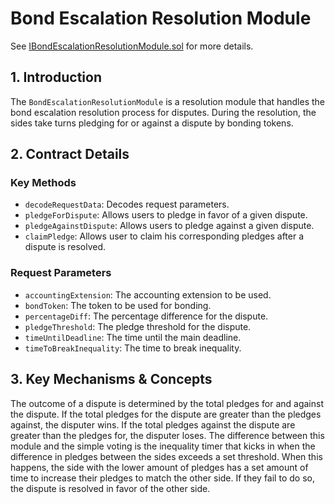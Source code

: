 # Bond Escalation Resolution Module

See [IBondEscalationResolutionModule.sol](/solidity/interfaces/modules/resolution/IBondEscalationResolutionModule.sol/interface.IBondEscalationResolutionModule.md) for more details.

## 1. Introduction

The `BondEscalationResolutionModule` is a resolution module that handles the bond escalation resolution process for disputes. During the resolution, the sides take turns pledging for or against a dispute by bonding tokens.

## 2. Contract Details

### Key Methods

- `decodeRequestData`: Decodes request parameters.
- `pledgeForDispute`: Allows users to pledge in favor of a given dispute.
- `pledgeAgainstDispute`: Allows users to pledge against a given dispute.
- `claimPledge`: Allows user to claim his corresponding pledges after a dispute is resolved.

### Request Parameters

- `accountingExtension`: The accounting extension to be used.
- `bondToken`: The token to be used for bonding.
- `percentageDiff`: The percentage difference for the dispute.
- `pledgeThreshold`: The pledge threshold for the dispute.
- `timeUntilDeadline`: The time until the main deadline.
- `timeToBreakInequality`: The time to break inequality.

## 3. Key Mechanisms & Concepts

The outcome of a dispute is determined by the total pledges for and against the dispute. If the total pledges for the dispute are greater than the pledges against, the disputer wins. If the total pledges against the dispute are greater than the pledges for, the disputer loses. The difference between this module and the simple voting is the inequality timer that kicks in when the difference in pledges between the sides exceeds a set threshold. When this happens, the side with the lower amount of pledges has a set amount of time to increase their pledges to match the other side. If they fail to do so, the dispute is resolved in favor of the other side.
